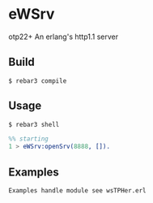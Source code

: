 eWSrv
=====
otp22+ 
An erlang's http1.1 server 

Build
-----

    $ rebar3 compile

## Usage

```sh
$ rebar3 shell
```

```erlang
%% starting
1 > eWSrv:openSrv(8888, []).
```

## Examples
    Examples handle module see wsTPHer.erl

